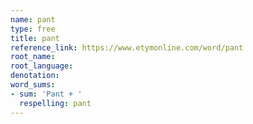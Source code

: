 ```yaml
---
name: pant
type: free
title: pant
reference_link: https://www.etymonline.com/word/pant
root_name: 
root_language: 
denotation: 
word_sums:
- sum: 'Pant + '
  respelling: pant
---
```

